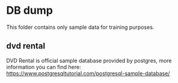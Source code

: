 # DB dump
This folder contains only sample data for training purposes.

## dvd rental
DVD Rental is official sample database provided by postgres, more information you can find here:
https://www.postgresqltutorial.com/postgresql-sample-database/